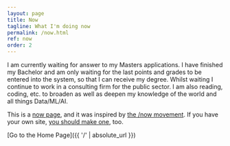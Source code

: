 ```yaml
---
layout: page
title: Now
tagline: What I'm doing now
permalink: /now.html
ref: now
order: 2
---
```


I am currently waiting for answer to my Masters applications. I have finished my Bachelor and am only waiting for the last points and grades to be entered into the system, so that I can receive my degree. Whilst waiting I continue to work in a consulting firm for the public sector. I am also reading, coding, etc. to broaden as well as deepen my knowledge of the world and all things Data/ML/AI.

This is a [now page](https://nownownow.com/about), and it was inspired by [the /now movement](https://sivers.org/nowff). If you have your own site, [you should make one](https://nownownow.com/about), too.

[Go to the Home Page]({{ '/' | absolute_url }})
